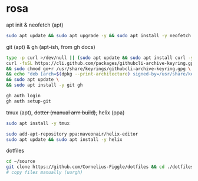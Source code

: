 # rosa

apt init & neofetch (apt)

```bash
sudo apt update && sudo apt upgrade -y && sudo apt install -y neofetch
```

git (apt) & gh (apt-ish, from gh docs)

```bash
type -p curl >/dev/null || (sudo apt update && sudo apt install curl -y)
curl -fsSL https://cli.github.com/packages/githubcli-archive-keyring.gpg | sudo dd of=/usr/share/keyrings/githubcli-archive-keyring.gpg \
&& sudo chmod go+r /usr/share/keyrings/githubcli-archive-keyring.gpg \
&& echo "deb [arch=$(dpkg --print-architecture) signed-by=/usr/share/keyrings/githubcli-archive-keyring.gpg] https://cli.github.com/packages stable main" | sudo tee /etc/apt/sources.list.d/github-cli.list > /dev/null \
&& sudo apt update \
&& sudo apt install -y git gh

gh auth login
gh auth setup-git
```

tmux (apt), ~~dotter (manual arm build),~~ helix (ppa)

```bash
sudo apt install -y tmux

sudo add-apt-repository ppa:maveonair/helix-editor
sudo apt update && sudo apt install -y helix
```

dotfiles

```bash
cd ~/source
git clone https://github.com/Cornelius-Figgle/dotfiles && cd ./dotfiles
# copy files manually (uurgh)
```
